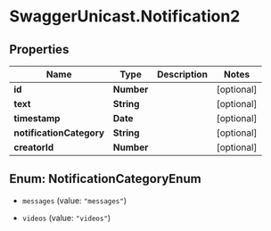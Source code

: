# SwaggerUnicast.Notification2

## Properties

Name | Type | Description | Notes
------------ | ------------- | ------------- | -------------
**id** | **Number** |  | [optional] 
**text** | **String** |  | [optional] 
**timestamp** | **Date** |  | [optional] 
**notificationCategory** | **String** |  | [optional] 
**creatorId** | **Number** |  | [optional] 



## Enum: NotificationCategoryEnum


* `messages` (value: `"messages"`)

* `videos` (value: `"videos"`)




